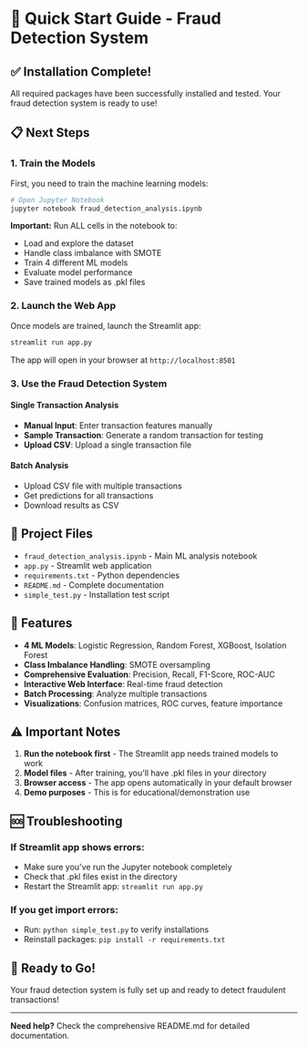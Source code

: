 # 🚀 Quick Start Guide - Fraud Detection System

## ✅ Installation Complete!

All required packages have been successfully installed and tested. Your fraud detection system is ready to use!

## 📋 Next Steps

### 1. Train the Models
First, you need to train the machine learning models:

```bash
# Open Jupyter Notebook
jupyter notebook fraud_detection_analysis.ipynb
```

**Important:** Run ALL cells in the notebook to:
- Load and explore the dataset
- Handle class imbalance with SMOTE
- Train 4 different ML models
- Evaluate model performance
- Save trained models as .pkl files

### 2. Launch the Web App
Once models are trained, launch the Streamlit app:

```bash
streamlit run app.py
```

The app will open in your browser at `http://localhost:8501`

### 3. Use the Fraud Detection System

#### Single Transaction Analysis
- **Manual Input**: Enter transaction features manually
- **Sample Transaction**: Generate a random transaction for testing
- **Upload CSV**: Upload a single transaction file

#### Batch Analysis
- Upload CSV file with multiple transactions
- Get predictions for all transactions
- Download results as CSV

## 📁 Project Files

- `fraud_detection_analysis.ipynb` - Main ML analysis notebook
- `app.py` - Streamlit web application
- `requirements.txt` - Python dependencies
- `README.md` - Complete documentation
- `simple_test.py` - Installation test script

## 🎯 Features

- **4 ML Models**: Logistic Regression, Random Forest, XGBoost, Isolation Forest
- **Class Imbalance Handling**: SMOTE oversampling
- **Comprehensive Evaluation**: Precision, Recall, F1-Score, ROC-AUC
- **Interactive Web Interface**: Real-time fraud detection
- **Batch Processing**: Analyze multiple transactions
- **Visualizations**: Confusion matrices, ROC curves, feature importance

## ⚠️ Important Notes

1. **Run the notebook first** - The Streamlit app needs trained models to work
2. **Model files** - After training, you'll have .pkl files in your directory
3. **Browser access** - The app opens automatically in your default browser
4. **Demo purposes** - This is for educational/demonstration use

## 🆘 Troubleshooting

### If Streamlit app shows errors:
- Make sure you've run the Jupyter notebook completely
- Check that .pkl files exist in the directory
- Restart the Streamlit app: `streamlit run app.py`

### If you get import errors:
- Run: `python simple_test.py` to verify installations
- Reinstall packages: `pip install -r requirements.txt`

## 🎉 Ready to Go!

Your fraud detection system is fully set up and ready to detect fraudulent transactions!

---

**Need help?** Check the comprehensive README.md for detailed documentation.
